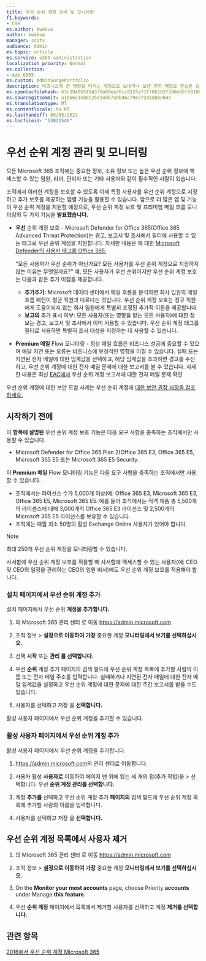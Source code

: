 ```yaml
---
title: 우선 순위 계정 관리 및 모니터링
f1.keywords:
- CSH
ms.author: kwekua
author: kwekua
manager: scotv
audience: Admin
ms.topic: article
ms.service: o365-administration
localization_priority: Normal
ms.collection:
- Adm_O365
ms.custom: AdminSurgePortfolio
description: 비즈니스에 큰 영향을 미치는 계정으로 보내거나 보낸 전자 메일로 전송된 실패 및 지연된 전자 메일 메시지를 모니터링합니다.
ms.openlocfilehash: 63c394055f94370a09ea76cc8125a71f7061b2f3d6b66ff8106c76c2571f90cf
ms.sourcegitcommit: a1b66e1e80c25d14d67a9b46c79ec7245d88e045
ms.translationtype: MT
ms.contentlocale: ko-KR
ms.lasthandoff: 08/05/2021
ms.locfileid: "53821546"
---
```

# <a name="manage-and-monitor-priority-accounts"></a>우선 순위 계정 관리 및 모니터링

모든 Microsoft 365 조직에는 중요한 정보, 소유 정보 또는 높은 우선 순위 정보에 액세스할 수 있는 임원, 리더, 관리자 또는 기타 사용자와 같이 필수적인 사람이 있습니다.

조직에서 이러한 계정을 보호할 수 있도록 이제 특정 사용자를 우선 순위 계정으로 지정하고 추가 보호를 제공하는 앱별 기능을 활용할 수 있습니다. 앞으로 더 많은 앱 및 기능이 우선 순위 계정을 지원할 예정으로, 우선  순위 계정 보호 및 프리미엄 메일 흐름 모니터링의 두 가지 기능을 **발표했습니다.**

- **우선** 순위 계정 보호 - Microsoft Defender for Office 365(Office 365 Advanced Threat Protection)는 경고, 보고서 및 조사에서 필터에 사용할 수 있는 태그로 우선 순위 계정을 지원합니다. 자세한 내용은 에 대한 [Microsoft Defender의 사용자 태그를 Office 365.](../../security/office-365-security/user-tags.md)

  "모든 사용자가 우선 순위가 아닌가요? 모든 사용자를 우선 순위 계정으로 지정하지 않는 이유는 무엇일까요?" 예, 모든 사용자가 우선 순위이지만 우선 순위 계정 보호는 다음과 같은 추가 이점을 제공합니다.

  - **추가추가:** Microsoft 데이터 센터에서 메일 흐름을 분석하면 회사 임원의 메일 흐름 패턴이 평균 직원과 다르다는 것입니다. 우선 순위 계정 보호는 정규 직원에게 도움이되지 않는 회사 임원에게 특별히 조정된 추가적 이론을 제공합니다.
  - **보고의** 추가 표시 여부: 모든 사용자(또는 영향을 받는 모든 사용자)에 대한 정보는 경고, 보고서 및 조사에서 이미 사용할 수 있습니다. 우선 순위 계정 태그를 필터로 사용하면 특별히 조사 대상을 지정하는 데 사용할 수 있습니다.

- **Premium 메일** Flow 모니터링 - 정상 메일 흐름은 비즈니스 성공에 중요할 수 있으며 배달 지연 또는 오류는 비즈니스에 부정적인 영향을 미칠 수 있습니다. 실패 또는 지연된 전자 메일에 대한 임계값을 선택하고, 해당 임계값을 초과하면 경고를 수신하고, 우선 순위 계정에 대한 전자 메일 문제에 대한 보고서를 볼 수 있습니다. 자세한 내용은 최신 [EAC에서](/exchange/monitoring/mail-flow-reports/mfr-email-issues-for-priority-accounts-report) 우선 순위 계정 보고서에 대한 전자 메일 문제 확인

우선 순위 계정에 대한 보안 모범 사례는 우선 순위 계정에 [대한 보안 권장 사항을 참조하세요.](../../security/office-365-security/security-recommendations-for-priority-accounts.md)

## <a name="before-you-begin"></a>시작하기 전에

이 **항목에 설명된** 우선 순위 계정 보호 기능은 다음 요구 사항을 충족하는 조직에서만 사용할 수 있습니다.

- Microsoft Defender for Office 365 Plan 2(Office 365 E3, Office 365 E5, Microsoft 365 E5 또는 Microsoft 365 E5 Security.

이 **Premium 메일** Flow 모니터링 기능은 다음 요구 사항을 충족하는 조직에서만 사용할 수 있습니다.

- 조직에서는 라이선스 수가 5,000개 이상(예: Office 365 E3, Microsoft 365 E3, Office 365 E5, Microsoft 365 E5. 예를 들어 조직에서는 적격 제품 총 5,500개의 라이센스에 대해 3,000개의 Office 365 E3 라이선스 및 2,500개의 Microsoft 365 E5 라이선스를 보유할 수 있습니다.
- 조직에는 매월 최소 50명의 활성 Exchange Online 사용자가 있어야 합니다.

> [!NOTE]
> 최대 250개 우선 순위 계정을 모니터링할 수 있습니다.

사서함에 우선 순위 계정 보호를 적용할 때 사서함에 액세스할 수 있는 사용자(예: CEO 및 CEO의 일정을 관리하는 CEO의 임원 비서)에도 우선 순위 계정 보호를 적용해야 합니다.

### <a name="add-priority-accounts-from-the-setup-page"></a>설치 페이지에서 우선 순위 계정 추가

설치 페이지에서 우선 순위 **계정을 추가합니다.**

1. 의 Microsoft 365 관리 센터 로 이동 <a href="https://go.microsoft.com/fwlink/p/?linkid=2024339" target="_blank">https://admin.microsoft.com</a>

2. 조직 정보  >  **설정으로 이동하여** **가장** 중요한 계정 **모니터링에서 보기를 선택하십시오.**

3. 선택 **시작** 또는 **관리 를 선택합니다.**

4. 우선 **순위** 계정 추가 페이지의 검색 필드에 우선 순위 계정 목록에 추가할 사람의 이름 또는 전자 메일 주소를 입력합니다. 실패하거나 지연된 전자 메일에 대한 전자 메일 임계값을 설정하고 우선 순위 계정에 대한 문제에 대한 주간 보고서를 받을 수도 있습니다.

5. 사용자를 선택하고 저장 을 **선택합니다.**

활성 사용자 페이지에서 우선 순위 계정을 추가할 수 있습니다.

### <a name="add-priority-accounts-from-active-users-page"></a>활성 사용자 페이지에서 우선 순위 계정 추가

활성 사용자 페이지에서 우선 순위 계정을 추가합니다.

1. <a href="https://go.microsoft.com/fwlink/p/?linkid=2024339" target="_blank">https://admin.microsoft.com</a>의 관리 센터로 이동합니다.

2. 사용자 활성 **사용자로** 이동하여 페이지 맨 위에 있는 세 개의 점(추가 작업)을  >   선택합니다. 우선 **순위 계정 관리를 선택합니다.**

3. 계정 **추가를** 선택하고 우선 순위 계정 추가 **페이지의** 검색 필드에 우선 순위 계정 목록에 추가할 사람의 이름을 입력합니다.

4. 사용자를 선택하고 저장 을 **선택합니다.**

## <a name="remove-a-user-from-the-priority-accounts-list"></a>우선 순위 계정 목록에서 사용자 제거

1. 의 Microsoft 365 관리 센터 로 이동 <a href="https://go.microsoft.com/fwlink/p/?linkid=2024339" target="_blank">https://admin.microsoft.com</a>

2. 조직 정보  >  **설정으로 이동하여** **가장** 중요한 계정 **모니터링에서 보기를 선택하십시오.**

3. On the **Monitor your most accounts** page, choose Priority **accounts** under Manage **this feature**.

4. 우선 **순위 계정** 페이지에서 목록에서 제거할 사용자를 선택하고 계정 **제거를 선택합니다.**

## <a name="related-topics"></a>관련 항목

[2016에서 우선 순위 계정 Microsoft 365](https://techcommunity.microsoft.com/t5/microsoft-365-blog/using-priority-accounts-in-microsoft-365/ba-p/1873314)
